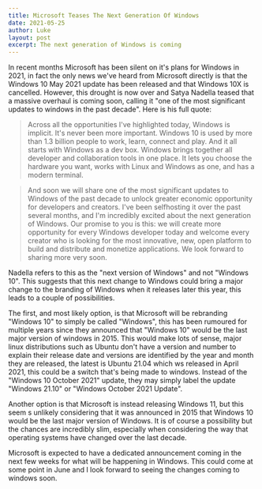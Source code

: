 ```yaml
---
title: Microsoft Teases The Next Generation Of Windows
date: 2021-05-25
author: Luke
layout: post
excerpt: The next generation of Windows is coming
---
```


In recent months Microsoft has been silent on it's plans for Windows in 2021, in fact the only news we've heard from Microsoft directly is that the Windows 10 May 2021 update has been released and that Windows 10X is cancelled. However, this drought is now over and Satya Nadella teased that a massive overhaul is coming soon, calling it "one of the most significant updates to windows in the past decade". Here is his full quote:


> Across all the opportunities I've highlighted today, Windows is implicit. It's never been more important. Windows 10 is used by more than 1.3 billion people to work, learn, connect and play. And it all starts with Windows as a dev box. Windows brings together all developer and collaboration tools in one place. It lets you choose the hardware you want, works with Linux and Windows as one, and has a modern terminal.

> And soon we will share one of the most significant updates to Windows of the past decade to unlock greater economic opportunity for developers and creators. I've been selfhosting it over the past several months, and I'm incredibly excited about the next generation of Windows. Our promise to you is this: we will create more opportunity for every Windows developer today and welcome every creator who is looking for the most innovative, new, open platform to build and distribute and monetize applications. We look forward to sharing more very soon.

Nadella refers to this as the "next version of Windows" and not "Windows 10". This suggests that this next change to Windows could bring a major change to the branding of Windows when it releases later this year, this leads to a couple of possibilities.

The first, and most likely option, is that Microsoft will be rebranding "Windows 10" to simply be called "Windows", this has been rumoured for multiple years since they announced that "Windows 10" would be the last major version of windows in 2015. This would make lots of sense, major linux distributions such as Ubuntu don't have a version and number to explain their release date and versions are identified by the year and month they are released, the latest is Ubuntu 21.04 which ws released in April 2021, this could be a switch that's being made to windows. Instead of the "Windows 10 October 2021" update, they may simply label the update "Windows 21.10" or "Windows October 2021 Update".

Another option is that Microsoft is instead releasing Windows 11, but this seem s unlikely considering that it was announced in 2015 that Windows 10 would be the last major version of Windows. It is of course a possibility but the chances are incredibly slim, especially when considering the way that operating systems have changed over the last decade.

Microsoft is expected to have a dedicated announcement coming in the next few weeks for what will be happening in Windows. This could come at some point in June and I look forward to seeing the changes coming to windows soon.
